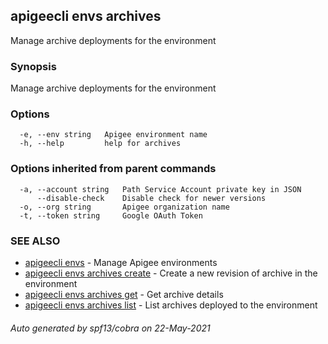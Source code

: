 ## apigeecli envs archives

Manage archive deployments for the environment

### Synopsis

Manage archive deployments for the environment

### Options

```
  -e, --env string   Apigee environment name
  -h, --help         help for archives
```

### Options inherited from parent commands

```
  -a, --account string   Path Service Account private key in JSON
      --disable-check    Disable check for newer versions
  -o, --org string       Apigee organization name
  -t, --token string     Google OAuth Token
```

### SEE ALSO

* [apigeecli envs](apigeecli_envs.md)	 - Manage Apigee environments
* [apigeecli envs archives create](apigeecli_envs_archives_create.md)	 - Create a new revision of archive in the environment
* [apigeecli envs archives get](apigeecli_envs_archives_get.md)	 - Get archive details
* [apigeecli envs archives list](apigeecli_envs_archives_list.md)	 - List archives deployed to the environment

###### Auto generated by spf13/cobra on 22-May-2021
